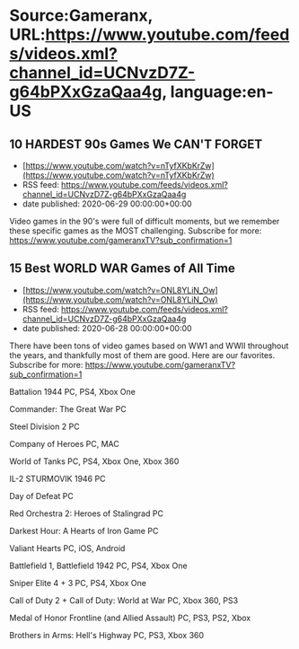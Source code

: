 # Source:Gameranx, URL:https://www.youtube.com/feeds/videos.xml?channel_id=UCNvzD7Z-g64bPXxGzaQaa4g, language:en-US

## 10 HARDEST 90s Games We CAN'T FORGET
 - [https://www.youtube.com/watch?v=nTyfXKbKrZw](https://www.youtube.com/watch?v=nTyfXKbKrZw)
 - RSS feed: https://www.youtube.com/feeds/videos.xml?channel_id=UCNvzD7Z-g64bPXxGzaQaa4g
 - date published: 2020-06-29 00:00:00+00:00

Video games in the 90's were full of difficult moments, but we remember these specific games as the MOST challenging.
Subscribe for more: https://www.youtube.com/gameranxTV?sub_confirmation=1

## 15 Best WORLD WAR Games of All Time
 - [https://www.youtube.com/watch?v=ONL8YLiN_Ow](https://www.youtube.com/watch?v=ONL8YLiN_Ow)
 - RSS feed: https://www.youtube.com/feeds/videos.xml?channel_id=UCNvzD7Z-g64bPXxGzaQaa4g
 - date published: 2020-06-28 00:00:00+00:00

There have been tons of video games based on WW1 and WWII throughout the years, and thankfully most of them are good. Here are our favorites.
Subscribe for more: https://www.youtube.com/gameranxTV?sub_confirmation=1


Battalion 1944
PC, PS4, Xbox One

Commander: The Great War
PC

Steel Division 2
PC

Company of Heroes
PC, MAC

World of Tanks
PC, PS4, Xbox One, Xbox 360

IL-2 STURMOVIK 1946
PC

Day of Defeat
PC

Red Orchestra 2: Heroes of Stalingrad
PC

Darkest Hour: A Hearts of Iron Game
PC

Valiant Hearts
PC, iOS, Android

Battlefield 1, Battlefield 1942
PC, PS4, Xbox One

Sniper Elite 4 + 3
PC, PS4, Xbox One

Call of Duty 2 + Call of Duty: World at War
PC, Xbox 360, PS3

Medal of Honor Frontline (and Allied Assault)
PC, PS3, PS2, Xbox

Brothers in Arms: Hell's Highway
PC, PS3, Xbox 360

